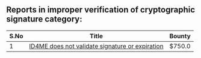 ## Reports in improper verification of cryptographic signature category:
| S.No | Title | Bounty |
| ---- | ----- | ------ |
| 1 | [ID4ME does not validate signature or expiration](https://hackerone.com/reports/1878391) | $750.0 |